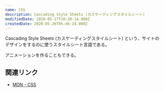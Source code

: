 ```yaml
---
name: CSS
description: Cascading Style Sheets (カスケーディングスタイルシート)
modifiedDate: 2020-05-27T10:20:14.000Z
createdDate: 2020-05-26T05:46:24.000Z
---
```


Cascading Style Sheets (カスケーディングスタイルシート) という、サイトのデザインをするのに使うスタイルシート言語である。

アニメーションを作ることもできる。

## 関連リンク

- [MDN - CSS](https://developer.mozilla.org/ja/docs/Web/CSS)
